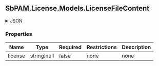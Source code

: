 
<h2 id="tocS_SbPAM.License.Models.LicenseFileContent">SbPAM.License.Models.LicenseFileContent</h2>

<a id="schemasbpam.license.models.licensefilecontent"></a>
<a id="schema_SbPAM.License.Models.LicenseFileContent"></a>
<a id="tocSsbpam.license.models.licensefilecontent"></a>
<a id="tocssbpam.license.models.licensefilecontent"></a>

<details><summary>JSON</summary>


```json
{
  "license": "string"
}

```


</details>

### Properties

|Name|Type|Required|Restrictions|Description|
|---|---|---|---|---|
|license|string¦null|false|none|none|


